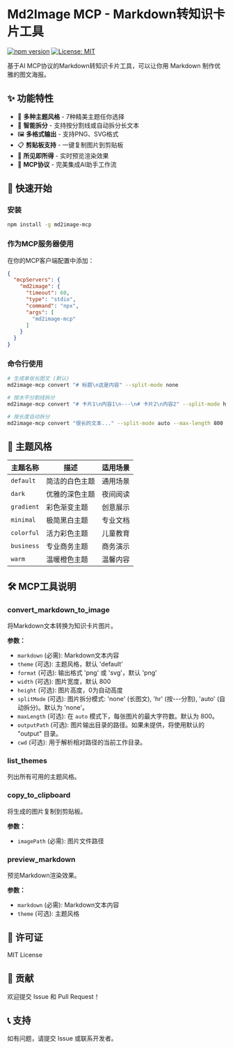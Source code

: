 # Md2Image MCP - Markdown转知识卡片工具

[![npm version](https://img.shields.io/npm/v/md2image-mcp.svg)](https://www.npmjs.com/package/md2image-mcp)
[![License: MIT](https://img.shields.io/badge/License-MIT-yellow.svg)](https://opensource.org/licenses/MIT)

基于AI MCP协议的Markdown转知识卡片工具，可以让你用 Markdown 制作优雅的图文海报。

## ✨ 功能特性

- 🎨 **多种主题风格** - 7种精美主题任你选择
- 📄 **智能拆分** - 支持按分割线或自动拆分长文本
- 🖼️ **多格式输出** - 支持PNG、SVG格式
- 📋 **剪贴板支持** - 一键复制图片到剪贴板
- 👀 **所见即所得** - 实时预览渲染效果
- 🤖 **MCP协议** - 完美集成AI助手工作流

## 🚀 快速开始

### 安装

```bash
npm install -g md2image-mcp
```

### 作为MCP服务器使用

在你的MCP客户端配置中添加：

```json
{
  "mcpServers": {
    "md2image": {
      "timeout": 60,
      "type": "stdio",
      "command": "npx",
      "args": [
        "md2image-mcp"
      ]
    }
  }
}
```

### 命令行使用

```bash
# 生成单张长图文 (默认)
md2image-mcp convert "# 标题\n这是内容" --split-mode none

# 按水平分割线拆分
md2image-mcp convert "# 卡片1\n内容1\n---\n# 卡片2\n内容2" --split-mode hr

# 按长度自动拆分
md2image-mcp convert "很长的文本..." --split-mode auto --max-length 800
```

## 🎨 主题风格

| 主题名称 | 描述 | 适用场景 |
|---------|------|----------|
| `default` | 简洁的白色主题 | 通用场景 |
| `dark` | 优雅的深色主题 | 夜间阅读 |
| `gradient` | 彩色渐变主题 | 创意展示 |
| `minimal` | 极简黑白主题 | 专业文档 |
| `colorful` | 活力彩色主题 | 儿童教育 |
| `business` | 专业商务主题 | 商务演示 |
| `warm` | 温暖橙色主题 | 温馨内容 |

## 🛠️ MCP工具说明

### convert_markdown_to_image

将Markdown文本转换为知识卡片图片。

**参数：**
- `markdown` (必需): Markdown文本内容
- `theme` (可选): 主题风格，默认 'default'
- `format` (可选): 输出格式 'png' 或 'svg'，默认 'png'
- `width` (可选): 图片宽度，默认 800
- `height` (可选): 图片高度，0为自动高度
- `splitMode` (可选): 图片拆分模式: 'none' (长图文), 'hr' (按---分割), 'auto' (自动拆分)。默认为 'none'。
- `maxLength` (可选): 在 `auto` 模式下，每张图片的最大字符数。默认为 800。
- `outputPath` (可选): 图片输出目录的路径。如果未提供，将使用默认的 "output" 目录。
- `cwd` (可选): 用于解析相对路径的当前工作目录。

### list_themes

列出所有可用的主题风格。

### copy_to_clipboard

将生成的图片复制到剪贴板。

**参数：**
- `imagePath` (必需): 图片文件路径

### preview_markdown

预览Markdown渲染效果。

**参数：**
- `markdown` (必需): Markdown文本内容
- `theme` (可选): 主题风格

## 📄 许可证

MIT License

## 🤝 贡献

欢迎提交 Issue 和 Pull Request！

## 📞 支持

如有问题，请提交 Issue 或联系开发者。